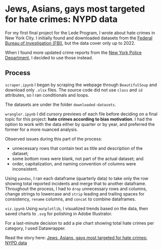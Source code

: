 # Jews, Asians, gays most targeted for hate crimes: NYPD data

For my first final project for the Lede Program, I wrote about hate crimes in New York City. I initially found and downloaded datasets from the [Federal Bureau of Investigation (FBI)](https://cde.ucr.cjis.gov/LATEST/webapp/#/pages/explorer/crime/hate-crime), but the data cover only up to 2022. 

When I found more updated crime reports from the [New York Police Department](https://www.nyc.gov/site/nypd/stats/reports-analysis/hate-crimes.page), I decided to use those instead. 

## Process

`scraper.ipynb`
I began by scraping the webpage through `BeautifulSoup` and download only `.xlsx` files. The source code did not use `class` and `id` attributes, so I ran conditionals and loops.

The datasets are under the folder `downloaded-datasets`.

`wrangler.ipynb`
I did cursory previews of each file before deciding on a final topic for this project: **hate crimes according to bias motivation**. I had the option to work with the data either by quarter or by year, and preferred the former for a more nuanced analysis.

Observed issues during this part of the process: 
* unnecessary rows that contain text as title and description of the dataset;
* some bottom rows were blank, not part of the actual dataset; and
* order, capitalization, and naming convention of columns were inconsistent.

Using `pandas`, I ran each dataframe (quarterly data) to take only the row showing total reported incidents and merge that to another dataframe. Throughout the process, I had to `drop` unnecessary rows and columns, change strings to lowercase and `strip` leading and trailing spaces for consistency, `rename` columns, and `concat` to combine dataframes.

`viz.ipynb`
Using `matplotlib`, I visualized trends based on the data, then saved charts to `.svg` for polishing in Adobe Illustrator. 

For a last-minute decision to add a pie chart showing total hate crimes per category, I used Datawrapper. 

Read the story here: [Jews, Asians, gays most targeted for hate crimes: NYPD data](https://cmgsalazar.github.io/lede/nyc-hate-crimes/)
